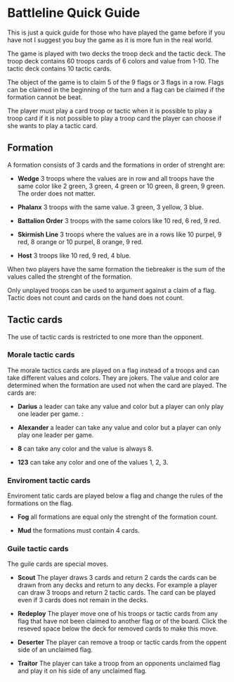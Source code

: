 # Battleline Quick Guide

This is just a quick guide for those who have played the game before if you have
not I suggest you buy the game as it is more fun in the real world.

The game is played with two decks the troop deck and the tactic deck. The troop
deck contains 60 troops cards of 6 colors and value from 1-10. The tactic deck
contains 10 tactic cards.

The object of the game is to claim 5 of the 9 flags or 3 flags in a row. Flags can
be claimed in the beginning of the turn and a flag can be claimed if the formation
cannot be beat.

The player must play a card troop or tactic when it is possible to play a troop
card if it is not possible to play a troop card the player can choose if she
wants to play a tactic card.

## Formation

A formation consists of 3 cards and the formations in order of strenght are:

+ **Wedge** 3 troops where the values are in row and all troops have the same
color like 2 green, 3 green, 4 green or 10 green, 8 green, 9 green. The order does
not matter.

+ **Phalanx** 3 troops with the same value. 3 green, 3 yellow, 3 blue.

+ **Battalion Order** 3 troops with the same colors like 10 red, 6 red, 9 red.

+ **Skirmish Line** 3 troops where the values are in a rows like 10 purpel,
9 red, 8 orange or 10 purpel, 8 orange, 9 red.

+ **Host** 3 troops like 10 red, 9 red, 4 blue.

When two players have the same formation the tiebreaker is the sum of the values
called the strenght of the formation.

Only unplayed troops can be used to argument against a claim of a flag.
Tactic does not count and cards on the hand does not count.

## Tactic cards

The use of tactic cards is restricted to one more than the opponent.

### Morale tactic cards

The morale tactics cards are played on a flag instead of a troops and can take
different values and colors. They are jokers. The value and color are determined
when the formation are used not when the card are played. The cards are:

+ **Darius** a leader can take any value and color but a player can only play
one leader per game.
:
+ **Alexander** a leader can take any value and color but a player can only
play one leader per game.

+ **8** can take any color and the value is always 8.

+ **123** can take any color and one of the values 1, 2, 3.

### Enviroment tactic cards

Enviroment tatic cards are played below a flag and change the rules of the
formations on the flag.

+ **Fog** all formations are equal only the strenght of the formation count.

+ **Mud** the formations must contain 4 cards.

### Guile tactic cards

The guile cards are special moves.

+ **Scout** The player draws 3 cards and return 2 cards the cards can be drawn
from any decks and return to any decks. For example a player can draw 3 troops
and return 2 tactic cards. The card can be played even if 3 cards does not remain
in the decks.

+ **Redeploy** The player move one of his troops or tactic cards from any flag that
have not been claimed to another flag or of the board. Click the reseved space
below the deck for removed cards to make this move.

+ **Deserter** The player can remove a troop or tactic cards from the oppent side
of an unclaimed flag.

+ **Traitor** The player can take a troop from an opponents unclaimed flag and play
it on his side of any unclaimed flag.

